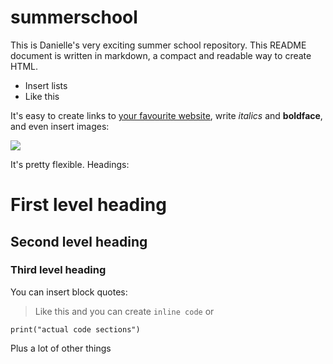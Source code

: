# summerschool

This is Danielle's very exciting summer school repository. This README document is written in markdown, a compact and readable way to create HTML.

- Insert lists
- Like this

It's easy to create links to [your favourite website](https://compcogscisydney.org), write *italics* and **boldface**, and even insert images:

![](http://placekitten.com/800/100)

It's pretty flexible. Headings:

# First level heading

## Second level heading

### Third level heading

You can insert block quotes:

> Like this
and you can create `inline code` or

```
print("actual code sections")
```

Plus a lot of other things

